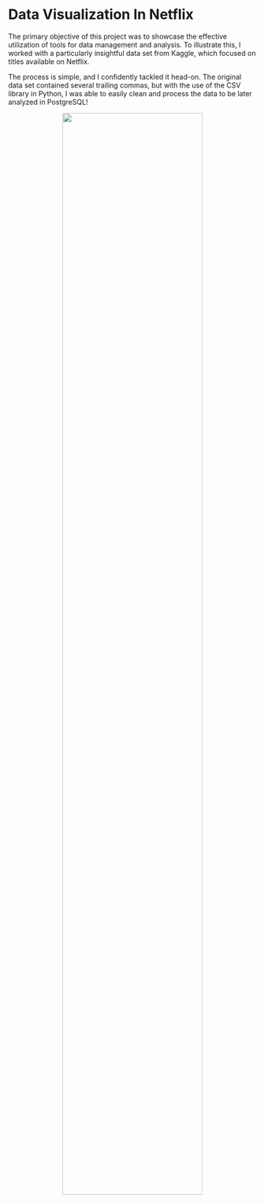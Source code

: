 # Data Visualization In Netflix

The primary objective of this project was to showcase the effective utilization of tools for data management and analysis. To illustrate this, I worked with a particularly insightful data set from Kaggle, which focused on titles available on Netflix. 

The process is simple, and I confidently tackled it head-on. The original data set contained several trailing commas, but with the use of the CSV library in Python, I was able to easily clean and process the data to be later analyzed in PostgreSQL!

<div align="center">
  <kbd>
    <img src="https://imgur.com/mwzphoF.png" width="75%" height="75%" /> 
  </kbd>
</div>






